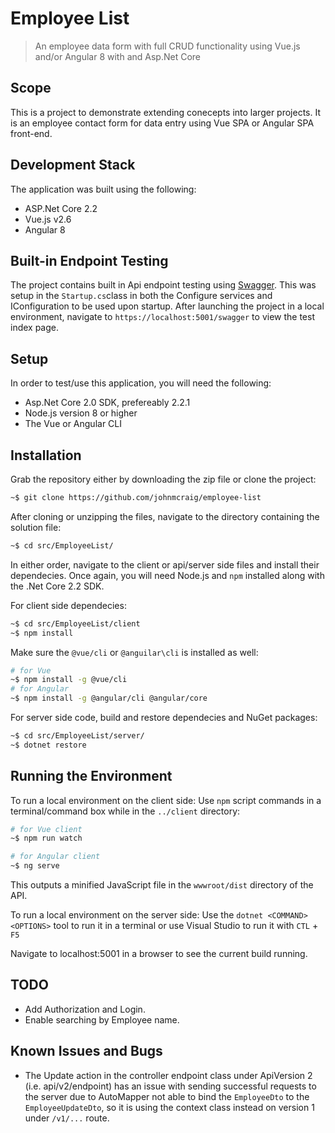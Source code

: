 # Employee List

> An employee data form with full CRUD functionality using Vue.js and/or Angular 8 with and Asp.Net Core

## Scope

This is a project to demonstrate extending conecepts into larger projects. It is an employee contact form for data entry using Vue SPA or Angular SPA front-end.

## Development Stack

The application was built using the following:

- ASP.Net Core 2.2
- Vue.js v2.6
- Angular 8

## Built-in Endpoint Testing

The project contains built in Api endpoint testing using [Swagger](https://github.com/domaindrivendev/Swashbuckle.AspNetCore). This was setup in the `Startup.cs`class in both the Configure services and IConfiguration to be used upon startup.
After launching the project in a local environment, navigate to `https://localhost:5001/swagger` to view the test index page.

## Setup

In order to test/use this application, you will need the following:

- Asp.Net Core 2.0 SDK, prefereably 2.2.1
- Node.js version 8 or higher
- The Vue or Angular CLI

## Installation

Grab the repository either by downloading the zip file or clone the project:

```sh
~$ git clone https://github.com/johnmcraig/employee-list
```

After cloning or unzipping the files, navigate to the directory containing the solution file:

```sh
~$ cd src/EmployeeList/
```

In either order, navigate to the client or api/server side files and install their dependecies. Once again, you will need Node.js and `npm` installed along with the .Net Core 2.2 SDK.

For client side dependecies:

```sh
~$ cd src/EmployeeList/client
~$ npm install
```

Make sure the `@vue/cli` or `@anguilar\cli` is installed as well:

```sh
# for Vue
~$ npm install -g @vue/cli
# for Angular
~$ npm install -g @angular/cli @angular/core
```

For server side code, build and restore dependecies and NuGet packages:

```sh
~$ cd src/EmployeeList/server/
~$ dotnet restore
```

## Running the Environment

To run a local environment on the client side:
Use `npm` script commands in a terminal/command box while in the `../client` directory:

```sh
# for Vue client
~$ npm run watch

# for Angular client
~$ ng serve
```

This outputs a minified JavaScript file in the `wwwroot/dist` directory of the API.

To run a local environment on the server side:
Use the `dotnet <COMMAND> <OPTIONS>` tool to run it in a terminal or use Visual Studio to run it with `CTL` + `F5`

Navigate to localhost:5001 in a browser to see the current build running.

## TODO

- Add Authorization and Login.
- Enable searching by Employee name.

## Known Issues and Bugs

- The Update action in the controller endpoint class under ApiVersion 2 (i.e. api/v2/endpoint) has an issue with sending successful requests to the server due to AutoMapper not able to bind the `EmployeeDto` to the `EmployeeUpdateDto`, so it is using the context class instead on version 1 under `/v1/...` route.
